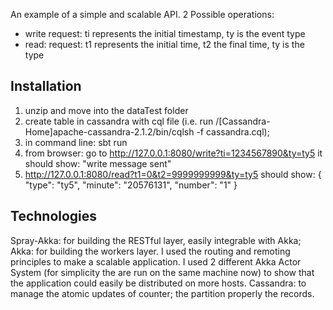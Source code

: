 An example of a simple and scalable API.
2 Possible operations:
- write request: ti represents the initial timestamp,  ty is the event type
- read: request: t1 represents the initial time, t2 the final time, ty is the type

## Installation
1. unzip and move into the dataTest folder
2. create table in cassandra with cql file (i.e. run /[Cassandra-Home]apache-cassandra-2.1.2/bin/cqlsh -f cassandra.cql);
3. in command line: sbt run
4. from browser: go to http://127.0.0.1:8080/write?ti=1234567890&ty=ty5
it should show: "write message sent"
5. http://127.0.0.1:8080/read?t1=0&t2=9999999999&ty=ty5
should show: {
  "type": "ty5",
  "minute": "20576131",
  "number": "1"
}

## Technologies
Spray-Akka: for building the RESTful layer, easily integrable with Akka;
Akka: for building the workers layer. I used the routing and remoting principles to make a scalable application. I used 2 different Akka Actor System (for simplicity the are run on the same machine now) to show that the application could easily be distributed on more hosts.
Cassandra: to manage the atomic updates of counter; the partition properly the records.
